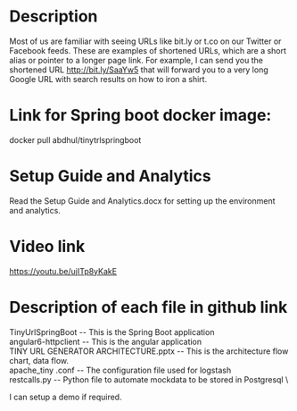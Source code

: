 # Description
Most of us are familiar with seeing URLs like bit.ly or t.co on our Twitter or Facebook feeds. These are examples of shortened URLs, which are a short alias or pointer to a longer page link. For example, I can send you the shortened URL http://bit.ly/SaaYw5 that will forward you to a very long Google URL with search results on how to iron a shirt.

# Link for Spring boot docker image:
docker pull abdhul/tinytrlspringboot
# Setup Guide and Analytics
Read the Setup Guide and Analytics.docx for setting up the environment and analytics.
# Video link
https://youtu.be/ujITp8yKakE

# Description of each file in github link 
TinyUrlSpringBoot -- This is the Spring Boot application	\
angular6-httpclient -- This is the angular application \
TINY URL GENERATOR ARCHITECTURE.pptx -- This is the architecture flow chart, data flow. \
apache_tiny .conf -- The configuration file used for logstash \
restcalls.py -- Python file to automate mockdata to be stored in Postgresql \


I can setup a demo if required.
